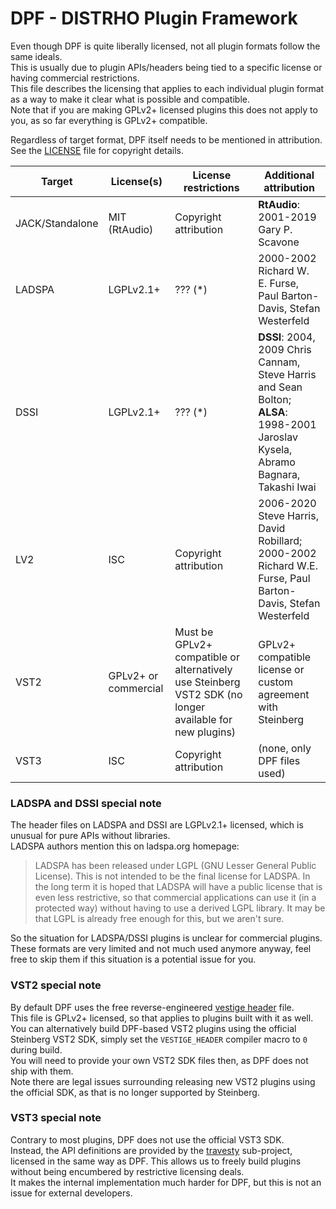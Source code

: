 # DPF - DISTRHO Plugin Framework

Even though DPF is quite liberally licensed, not all plugin formats follow the same ideals.  
This is usually due to plugin APIs/headers being tied to a specific license or having commercial restrictions.  
This file describes the licensing that applies to each individual plugin format as a way to make it clear what is possible and compatible.  
Note that if you are making GPLv2+ licensed plugins this does not apply to you, as so far everything is GPLv2+ compatible.

Regardless of target format, DPF itself needs to be mentioned in attribution.
See the [LICENSE](LICENSE) file for copyright details.

| Target          | License(s)           | License restrictions  | Additional attribution |
|-----------------|----------------------|-----------------------|------------------------|
| JACK/Standalone | MIT (RtAudio)        | Copyright attribution | **RtAudio**: 2001-2019 Gary P. Scavone |
| LADSPA          | LGPLv2.1+            | ??? (*)               | 2000-2002 Richard W. E. Furse, Paul Barton-Davis, Stefan Westerfeld |
| DSSI            | LGPLv2.1+            | ??? (*)               | **DSSI**: 2004, 2009 Chris Cannam, Steve Harris and Sean Bolton;<br/> **ALSA**: 1998-2001 Jaroslav Kysela, Abramo Bagnara, Takashi Iwai |
| LV2             | ISC                  | Copyright attribution | 2006-2020 Steve Harris, David Robillard;<br/> 2000-2002 Richard W.E. Furse, Paul Barton-Davis, Stefan Westerfeld |
| VST2            | GPLv2+ or commercial | Must be GPLv2+ compatible or alternatively use Steinberg VST2 SDK (no longer available for new plugins) | GPLv2+ compatible license or custom agreement with Steinberg |
| VST3            | ISC                  | Copyright attribution | (none, only DPF files used) |

### LADSPA and DSSI special note

The header files on LADSPA and DSSI are LGPLv2.1+ licensed, which is unusual for pure APIs without libraries.  
LADSPA authors mention this on ladspa.org homepage:

> LADSPA has been released under LGPL (GNU Lesser General Public License).
> This is not intended to be the final license for LADSPA.
> In the long term it is hoped that LADSPA will have a public license that is even less restrictive, so that commercial applications can use it (in a protected way) without having to use a derived LGPL library.
> It may be that LGPL is already free enough for this, but we aren't sure.

So the situation for LADSPA/DSSI plugins is unclear for commercial plugins.  
These formats are very limited and not much used anymore anyway, feel free to skip them if this situation is a potential issue for you.

### VST2 special note

By default DPF uses the free reverse-engineered [vestige header](distrho/src/vestige/vestige.h) file.  
This file is GPLv2+ licensed, so that applies to plugins built with it as well.  
You can alternatively build DPF-based VST2 plugins using the official Steinberg VST2 SDK,
simply set the `VESTIGE_HEADER` compiler macro to `0` during build.  
You will need to provide your own VST2 SDK files then, as DPF does not ship with them.  
Note there are legal issues surrounding releasing new VST2 plugins using the official SDK, as that is no longer supported by Steinberg.

### VST3 special note

Contrary to most plugins, DPF does not use the official VST3 SDK.  
Instead, the API definitions are provided by the [travesty](distrho/src/travesty/) sub-project, licensed in the same way as DPF.
This allows us to freely build plugins without being encumbered by restrictive licensing deals.  
It makes the internal implementation much harder for DPF, but this is not an issue for external developers.
